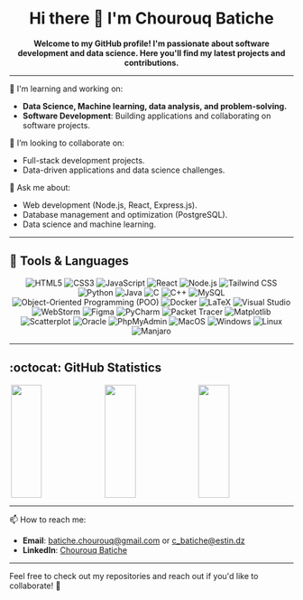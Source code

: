 <div align="center">
  <h1>Hi there 👋 I'm Chourouq Batiche</h1>
  <p><b>Welcome to my GitHub profile! I'm passionate about software development and data science. Here you'll find my latest projects and contributions.</b></p>
</div>

---

🌱 I'm learning and working on:
- **Data Science, Machine learning, data analysis, and problem-solving.**
- **Software Development**: Building applications and collaborating on software projects.


👯 I’m looking to collaborate on:
- Full-stack development projects.
- Data-driven applications and data science challenges.

💬 Ask me about:
- Web development (Node.js, React, Express.js).
- Database management and optimization (PostgreSQL).
- Data science and machine learning.
  
---

## 🚀 Tools & Languages

<div align="center">
  <!-- Programming Languages -->
  <img src="https://img.shields.io/badge/HTML5-%23E34F26.svg?style=for-the-badge&logo=html5&logoColor=white" alt="HTML5" />
  <img src="https://img.shields.io/badge/CSS3-%231572B6.svg?style=for-the-badge&logo=css3&logoColor=white" alt="CSS3" />
  <img src="https://img.shields.io/badge/JavaScript-%23F7DF1E.svg?style=for-the-badge&logo=javascript&logoColor=black" alt="JavaScript" />
  <img src="https://img.shields.io/badge/React-%2361DAFB.svg?style=for-the-badge&logo=react&logoColor=black" alt="React" />
  <img src="https://img.shields.io/badge/Node.js-%2343853D.svg?style=for-the-badge&logo=node.js&logoColor=white" alt="Node.js" />
  <img src="https://img.shields.io/badge/Tailwind%20CSS-%2338B2AC.svg?style=for-the-badge&logo=tailwind-css&logoColor=white" alt="Tailwind CSS" />
  <img src="https://img.shields.io/badge/Python-%233776AB.svg?style=for-the-badge&logo=python&logoColor=white" alt="Python" />
  <img src="https://img.shields.io/badge/Java-%23ED8B00.svg?style=for-the-badge&logo=java&logoColor=white" alt="Java" />
  <img src="https://img.shields.io/badge/C-%2300599C.svg?style=for-the-badge&logo=c&logoColor=white" alt="C" />
  <img src="https://img.shields.io/badge/C%2B%2B-%2300599C.svg?style=for-the-badge&logo=c%2B%2B&logoColor=white" alt="C++" />
  <img src="https://img.shields.io/badge/MySQL-%2300f.svg?style=for-the-badge&logo=mysql&logoColor=white" alt="MySQL" />
  <img src="https://img.shields.io/badge/POO-%23000000.svg?style=for-the-badge" alt="Object-Oriented Programming (POO)" />

  <!-- Tools -->
  <img src="https://img.shields.io/badge/Docker-%232496ED.svg?style=for-the-badge&logo=docker&logoColor=white" alt="Docker" />
  <img src="https://img.shields.io/badge/LaTeX-%23008080.svg?style=for-the-badge&logo=latex&logoColor=white" alt="LaTeX" />
  <img src="https://img.shields.io/badge/Visual%20Studio-%235C2D91.svg?style=for-the-badge&logo=visual-studio&logoColor=white" alt="Visual Studio" />
  <img src="https://img.shields.io/badge/WebStorm-%23000000.svg?style=for-the-badge&logo=webstorm&logoColor=white" alt="WebStorm" />
  <img src="https://img.shields.io/badge/Figma-%23F24E1E.svg?style=for-the-badge&logo=figma&logoColor=white" alt="Figma" />
  <img src="https://img.shields.io/badge/PyCharm-%23000000.svg?style=for-the-badge&logo=pycharm&logoColor=white" alt="PyCharm" />
  <img src="https://img.shields.io/badge/PacketTracer-%23000000.svg?style=for-the-badge" alt="Packet Tracer" />
  <img src="https://img.shields.io/badge/Matplotlib-%23000000.svg?style=for-the-badge" alt="Matplotlib" />
  <img src="https://img.shields.io/badge/Scatterplot-%23000000.svg?style=for-the-badge" alt="Scatterplot" />
  <img src="https://img.shields.io/badge/Oracle-%23F00000.svg?style=for-the-badge&logo=oracle&logoColor=white" alt="Oracle" />
  <img src="https://img.shields.io/badge/PhpMyAdmin-%2300758C.svg?style=for-the-badge" alt="PhpMyAdmin" />

  <!-- Operating Systems -->
  <img src="https://img.shields.io/badge/MacOS-%23000000.svg?style=for-the-badge&logo=apple&logoColor=white" alt="MacOS" />
  <img src="https://img.shields.io/badge/Windows-%230078D6.svg?style=for-the-badge&logo=windows&logoColor=white" alt="Windows" />
  <img src="https://img.shields.io/badge/Linux-%23FCC624.svg?style=for-the-badge&logo=linux&logoColor=black" alt="Linux" />
  <img src="https://img.shields.io/badge/Manjaro-%2335BF5C.svg?style=for-the-badge&logo=manjaro&logoColor=white" alt="Manjaro" />
</div>

  
---
## :octocat: GitHub Statistics

<div style="display: flex; align-items: center; justify-content: center; ">
  <img src="https://github-readme-stats.vercel.app/api/top-langs/?username=Chourouq&theme=dark&hide_border=false&include_all_commits=false&count_private=true&layout=compact" style="height: 200px; width: 33%;" />
  <img src="https://github-readme-stats.vercel.app/api?username=Chourouq&theme=dark&hide_border=false&include_all_commits=false&count_private=true" style="height: 200px; width: 33%;" />
  <img src="https://github-readme-streak-stats.herokuapp.com/?user=Chourouq&theme=dark&hide_border=false" style="height: 200px; width: 33%;" />
  
</div>

---

📫 How to reach me:
- **Email**: [batiche.chourouq@gmail.com](mailto:batiche.chourouq@gmail.com) or [c_batiche@estin.dz](mailto:c_batiche@estin.dz)
- **LinkedIn**: [Chourouq Batiche](https://www.linkedin.com/in/chourouq-batiche-bb8a2a334/)

---

Feel free to check out my repositories and reach out if you'd like to collaborate! 🚀
